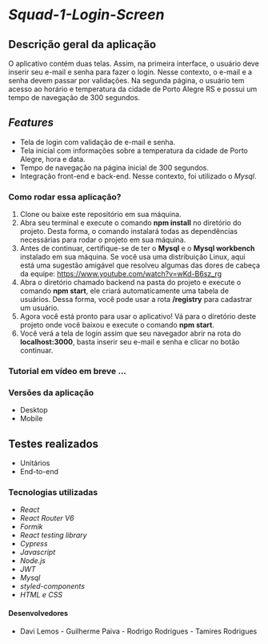 # *Squad-1-Login-Screen*

## Descrição geral da aplicação

O aplicativo contém duas telas. Assim, na primeira interface, o usuário deve inserir seu e-mail e senha para fazer o login. Nesse contexto, o e-mail e a senha devem passar por validações. Na segunda página, o usuário tem acesso ao horário e temperatura da cidade de Porto Alegre RS e possui um tempo de navegação de 300 segundos.

## *Features*

- Tela de login com validação de e-mail e senha.
- Tela inicial com informações sobre a temperatura da cidade de Porto Alegre, hora e data.
- Tempo de navegação na página inicial de 300 segundos.
- Integração front-end e back-end. Nesse contexto, foi utilizado o *Mysql*.

### Como rodar essa aplicação?

1. Clone ou baixe este repositório em sua máquina.
2. Abra seu terminal e execute o comando **npm install** no diretório do projeto. Desta forma, o comando instalará todas as dependências necessárias para rodar o projeto em sua máquina.
3. Antes de continuar, certifique-se de ter o **Mysql** e o **Mysql workbench** instalado em sua máquina. Se você usa uma distribuição Linux, aqui está uma sugestão amigável que resolveu algumas das dores de cabeça da equipe: https://www.youtube.com/watch?v=wKd-B6sz_rg 
4. Abra o diretório chamado backend na pasta do projeto e execute o comando **npm start**, ele criará automaticamente uma tabela de usuários. Dessa forma, você pode usar a rota **/registry** para cadastrar um usuário.
5. Agora você está pronto para usar o aplicativo! Vá para o diretório deste projeto onde você baixou e execute o comando **npm start**.
6. Você verá a tela de login assim que seu navegador abrir na rota do **localhost:3000**, basta inserir seu e-mail e senha e clicar no botão continuar. 

### Tutorial em vídeo em breve ... 

### Versões da aplicação

- Desktop
- Mobile

## Testes realizados

- Unitários
- End-to-end

### Tecnologias utilizadas 

- *React*
- *React Router V6*
- *Formik*
- *React testing library*
- *Cypress*
- *Javascript*
- *Node.js*
- *JWT*
- *Mysql*
- *styled-components*
- *HTML e CSS*

#### Desenvolvedores

- Davi Lemos - Guilherme Paiva - Rodrigo Rodrigues - Tamires Rodrigues
